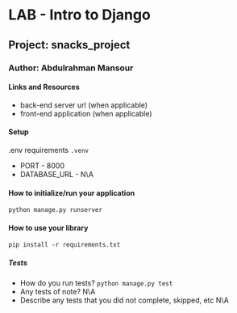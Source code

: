 # LAB - Intro to Django
## Project: snacks_project
### Author: Abdulrahman Mansour
#### Links and Resources
- back-end server url (when applicable)
- front-end application (when applicable)
#### Setup
.env requirements ```.venv```
- PORT - 8000
- DATABASE_URL - N\A
#### How to initialize/run your application
```python manage.py runserver```
#### How to use your library 
```pip install -r requirements.txt```
##### Tests
- How do you run tests? ```python manage.py test```
- Any tests of note? N\A
- Describe any tests that you did not complete, skipped, etc N\A